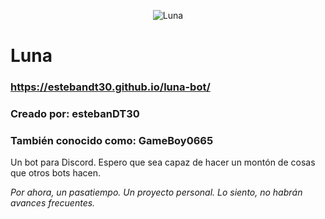 <p align="center">
	<img src="https://raw.githubusercontent.com/estebanDT30/luna-bot/master/docs/assets/media/img/luna-bot_cover.jpg" alt="Luna" />
</p>

# Luna
### https://estebandt30.github.io/luna-bot/

### Creado por: estebanDT30
### También conocido como: GameBoy0665

Un bot para Discord. Espero que sea capaz de hacer un montón de cosas que otros bots hacen.

*Por ahora, un pasatiempo. Un proyecto personal. Lo siento, no habrán avances frecuentes.*